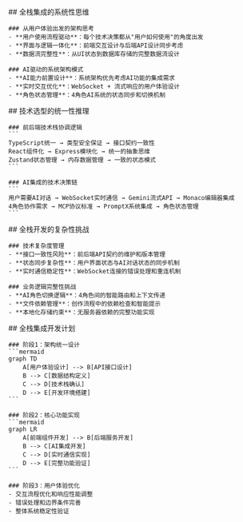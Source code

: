 <thought>
  <exploration>
    ## 全栈集成的系统性思维
    
    ### 从用户体验出发的架构思考
    - **用户使用流程驱动**：每个技术决策都从"用户如何使用"的角度出发
    - **界面与逻辑一体化**：前端交互设计与后端API设计同步考虑
    - **数据流完整性**：从UI状态到数据库存储的完整数据流设计
    
    ### AI驱动的系统架构模式
    - **AI能力前置设计**：系统架构优先考虑AI功能的集成需求
    - **实时交互优化**：WebSocket + 流式响应的用户体验设计
    - **角色状态管理**：4角色AI系统的状态同步和切换机制
  </exploration>
  
  <reasoning>
    ## 技术选型的统一性推理
    
    ### 前后端技术栈协调逻辑
    ```
    TypeScript统一 → 类型安全保证 → 接口契约一致性
    React组件化 → Express模块化 → 统一的抽象思维
    Zustand状态管理 → 内存数据管理 → 一致的状态模式
    ```
    
    ### AI集成的技术决策链
    ```
    用户需要AI对话 → WebSocket实时通信 → Gemini流式API → Monaco编辑器集成
    4角色协作需求 → MCP协议标准 → PromptX系统集成 → 角色状态管理
    ```
  </reasoning>
  
  <challenge>
    ## 全栈开发的复杂性挑战
    
    ### 技术复杂度管理
    - **接口一致性风险**：前后端API契约的维护和版本管理
    - **状态同步复杂性**：用户界面状态与AI对话状态的同步机制
    - **实时通信稳定性**：WebSocket连接的错误处理和重连机制
    
    ### 业务逻辑完整性挑战
    - **AI角色切换逻辑**：4角色间的智能路由和上下文传递
    - **文件依赖管理**：创作流程中的依赖检查和智能提示
    - **本地化存储约束**：无服务器依赖的完整功能实现
  </challenge>
  
  <plan>
    ## 全栈集成开发计划
    
    ### 阶段1：架构统一设计
    ```mermaid
    graph TD
        A[用户体验设计] --> B[API接口设计]
        B --> C[数据结构定义]
        C --> D[技术栈确认]
        D --> E[开发环境搭建]
    ```
    
    ### 阶段2：核心功能实现
    ```mermaid
    graph LR
        A[前端组件开发] --> B[后端服务开发]
        B --> C[AI集成开发]
        C --> D[实时通信实现]
        D --> E[完整功能验证]
    ```
    
    ### 阶段3：用户体验优化
    - 交互流程优化和响应性能调整
    - 错误处理和边界条件完善
    - 整体系统稳定性验证
  </plan>
</thought>